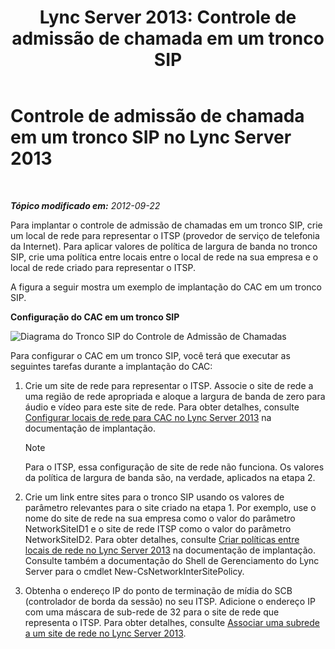 ﻿---
title: 'Lync Server 2013: Controle de admissão de chamada em um tronco SIP'
TOCTitle: Controle de admissão de chamada em um tronco SIP
ms:assetid: 7eada098-3d47-4be2-839f-8f87d582efe8
ms:mtpsurl: https://technet.microsoft.com/pt-br/library/Gg398632(v=OCS.15)
ms:contentKeyID: 49307254
ms.date: 05/19/2016
mtps_version: v=OCS.15
ms.translationtype: HT
---

# Controle de admissão de chamada em um tronco SIP no Lync Server 2013

 

_**Tópico modificado em:** 2012-09-22_

Para implantar o controle de admissão de chamadas em um tronco SIP, crie um local de rede para representar o ITSP (provedor de serviço de telefonia da Internet). Para aplicar valores de política de largura de banda no tronco SIP, crie uma política entre locais entre o local de rede na sua empresa e o local de rede criado para representar o ITSP.

A figura a seguir mostra um exemplo de implantação do CAC em um tronco SIP.

**Configuração do CAC em um tronco SIP**

![Diagrama do Tronco SIP do Controle de Admissão de Chamadas](images/Gg398632.276c0d8f-1dd5-4883-8499-c202399ddbe9(OCS.15).jpg "Diagrama do Tronco SIP do Controle de Admissão de Chamadas")

Para configurar o CAC em um tronco SIP, você terá que executar as seguintes tarefas durante a implantação do CAC:

1.  Crie um site de rede para representar o ITSP. Associe o site de rede a uma região de rede apropriada e aloque a largura de banda de zero para áudio e vídeo para este site de rede. Para obter detalhes, consulte [Configurar locais de rede para CAC no Lync Server 2013](lync-server-2013-configure-network-sites-for-cac.md) na documentação de implantação.
    
    > [!note]  
    > Para o ITSP, essa configuração de site de rede não funciona. Os valores da política de largura de banda são, na verdade, aplicados na etapa 2.

2.  Crie um link entre sites para o tronco SIP usando os valores de parâmetro relevantes para o site criado na etapa 1. Por exemplo, use o nome do site de rede na sua empresa como o valor do parâmetro NetworkSiteID1 e o site de rede ITSP como o valor do parâmetro NetworkSiteID2. Para obter detalhes, consulte [Criar políticas entre locais de rede no Lync Server 2013](lync-server-2013-create-network-intersite-policies.md) na documentação de implantação. Consulte também a documentação do Shell de Gerenciamento do Lync Server para o cmdlet New-CsNetworkInterSitePolicy.

3.  Obtenha o endereço IP do ponto de terminação de mídia do SCB (controlador de borda da sessão) no seu ITSP. Adicione o endereço IP com uma máscara de sub-rede de 32 para o site de rede que representa o ITSP. Para obter detalhes, consulte [Associar uma subrede a um site de rede no Lync Server 2013](lync-server-2013-associate-a-subnet-with-a-network-site.md).

